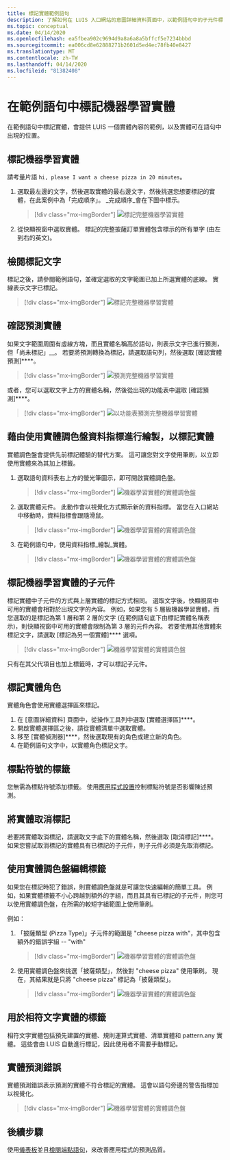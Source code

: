 ```yaml
---
title: 標記實體範例語句
description: 了解如何在 LUIS 入口網站的意圖詳細資料頁面中，以範例語句中的子元件標記機器學習實體。
ms.topic: conceptual
ms.date: 04/14/2020
ms.openlocfilehash: ea5fbea902c9694d9a8a6a8a5bffcf5e7234bbbd
ms.sourcegitcommit: ea006cd8e62888271b2601d5ed4ec78fb40e8427
ms.translationtype: MT
ms.contentlocale: zh-TW
ms.lasthandoff: 04/14/2020
ms.locfileid: "81382408"
---
```

# <a name="label-machine-learned-entity-in-an-example-utterance"></a>在範例語句中標記機器學習實體

在範例語句中標記實體，會提供 LUIS 一個實體內容的範例，以及實體可在語句中出現的位置。

## <a name="labeling-machine-learned-entity"></a>標記機器學習實體

請考量片語 `hi, please I want a cheese pizza in 20 minutes`。

1. 選取最左邊的文字，然後選取實體的最右邊文字，然後挑選您想要標記的實體，在此案例中為「完成順序」。 _完成順序_會在下圖中標示。

    > [!div class="mx-imgBorder"]
    > ![標記完整機器學習實體](media/label-utterances/example-1-label-machine-learned-entity-complete-order.png)

1. 從快顯視窗中選取實體。 標記的完整披薩訂單實體包含標示的所有單字 (由左到右的英文)。

## <a name="review-labeled-text"></a>檢閱標記文字

標記之後，請參閱範例語句，並確定選取的文字範圍已加上所選實體的底線。 實線表示文字已標記。

> [!div class="mx-imgBorder"]
> ![標記完整機器學習實體](media/label-utterances/example-1-label-machine-learned-entity-complete-order-labeled.png)

## <a name="confirm-predicted-entity"></a>確認預測實體

如果文字範圍周圍有虛線方塊，而且實體名稱高於語句，則表示文字已進行預測，但「尚未標記」__。 若要將預測轉換為標記，請選取語句列，然後選取 [確認實體預測]****。

> [!div class="mx-imgBorder"]
> ![預測完整機器學習實體](media/label-utterances/example-1-label-machine-learned-entity-complete-order-predicted.png)

或者，您可以選取文字上方的實體名稱，然後從出現的功能表中選取 [確認預測]****。

> [!div class="mx-imgBorder"]
> ![以功能表預測完整機器學習實體](media/label-utterances/example-1-label-machine-learned-entity-complete-order-predicted-menu.png)

## <a name="label-entity-by-painting-with-entity-palette-cursor"></a>藉由使用實體調色盤資料指標進行繪製，以標記實體

實體調色盤會提供先前標記體驗的替代方案。 這可讓您對文字使用筆刷，以立即使用實體來為其加上標籤。

1. 選取語句資料表右上方的螢光筆圖示，即可開啟實體調色盤。

    > [!div class="mx-imgBorder"]
    > ![機器學習實體的實體調色盤](media/label-utterances/example-1-label-machine-learned-entity-palette.png)

2. 選取實體元件。 此動作會以視覺化方式顯示新的資料指標。 當您在入口網站中移動時，資料指標會跟隨滑鼠。

    > [!div class="mx-imgBorder"]
    > ![機器學習實體的實體調色盤](media/label-utterances/example-1-label-machine-learned-entity-palette-menu.png)

3. 在範例語句中，使用資料指標_繪製_實體。

    > [!div class="mx-imgBorder"]
    > ![機器學習實體的實體調色盤](media/label-utterances/example-1-label-machine-learned-entity-palette-label-action.png)

## <a name="labeling-subcomponents-of-a-machine-learned-entity"></a>標記機器學習實體的子元件

標記實體中子元件的方式與上層實體的標記方式相同。 選取文字後，快顯視窗中可用的實體會相對於出現文字的內容。 例如，如果您有 5 層級機器學習實體，而您選取的是標記為第 1 層和第 2 層的文字 (在範例語句底下由標記實體名稱表示)，則快顯視窗中可用的實體會限制為第 3 層的元件內容。 若要使用其他實體來標記文字，請選取 [標記為另一個實體]**** 選項。

> [!div class="mx-imgBorder"]
> ![機器學習實體的實體調色盤](media/label-utterances/example-1-label-machine-learned-entity-subcomponent.png)

只有在其父代項目也加上標籤時，才可以標記子元件。

## <a name="labeling-entity-roles"></a>標記實體角色

實體角色會使用實體選擇區來標記。

1. 在 [意圖詳細資料] 頁面中，從操作工具列中選取 [實體選擇區]****。
1. 開啟實體選擇區之後，請從實體清單中選取實體。
1. 移至 [實體偵測器]****，然後選取現有的角色或建立新的角色。
1. 在範例語句文字中，以實體角色標記文字。

## <a name="labeling-for-punctuation"></a>標點符號的標籤

您無需為標點符號添加標籤。 使用[應用程式設置](luis-reference-application-settings.md)控制標點符號是否影響陳述預測。

## <a name="unlabel-entities"></a>將實體取消標記

若要將實體取消標記，請選取文字底下的實體名稱，然後選取 [取消標記]****。 如果您嘗試取消標記的實體具有已標記的子元件，則子元件必須是先取消標記。

## <a name="editing-labels-using-the-entity-palette"></a>使用實體調色盤編輯標籤

如果您在標記時犯了錯誤，則實體調色盤就是可讓您快速編輯的簡單工具。 例如，如果實體標籤不小心跨越到額外的字組，而且其具有已標記的子元件，則您可以使用實體調色盤，在所需的較短字組範圍上使用筆刷。

例如：

1. 「披薩類型 (Pizza Type)」子元件的範圍是 "cheese pizza with"，其中包含額外的錯誤字組 -- "with"

    > [!div class="mx-imgBorder"]
    > ![機器學習實體的實體調色盤](media/label-utterances/edit-label-with-palette-1.png)

2. 使用實體調色盤來挑選「披薩類型」，然後對 "cheese pizza" 使用筆刷。 現在，其結果就是只將 "cheese pizza" 標記為「披薩類型」。

    > [!div class="mx-imgBorder"]
    > ![機器學習實體的實體調色盤](media/label-utterances/edit-label-with-palette-2.png)

## <a name="labels-for-matching-text-entities"></a>用於相符文字實體的標籤

相符文字實體包括預先建置的實體、規則運算式實體、清單實體和 pattern.any 實體。 這些會由 LUIS 自動進行標記，因此使用者不需要手動標記。

## <a name="entity-prediction-errors"></a>實體預測錯誤

實體預測錯誤表示預測的實體不符合標記的實體。 這會以語句旁邊的警告指標加以視覺化。

> [!div class="mx-imgBorder"]
> ![機器學習實體的實體調色盤](media/label-utterances/example-utterance-indicates-prediction-error.png)

## <a name="next-steps"></a>後續步驟

使用[儀表板](luis-how-to-use-dashboard.md)並且[檢閱端點語句](luis-how-to-review-endpoint-utterances.md)，來改善應用程式的預測品質。